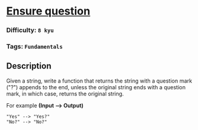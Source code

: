 # [Ensure question](https://www.codewars.com/kata/5866fc43395d9138a7000006)

### Difficulty: `8 kyu`

### Tags: `Fundamentals`

## Description

Given a string, write a function that returns the string with a question mark ("?") appends to the end, unless the original string ends with a question mark, in which case, returns the original string.

For example **(Input --> Output)**

```
"Yes" --> "Yes?" 
"No?" --> "No?"
```